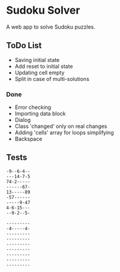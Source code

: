 # Sudoku Solver #

A web app to solve Sudoku puzzles.


## ToDo List ##

* Saving initial state
* Add reset to initial state
* Updating cell empty
* Split in case of multi-solutions


### Done ###

* Error checking
* Importing data block
* Dialog
* Class 'changed' only on real changes
* Adding 'cells' array for loops simplifying
* Backspace



## Tests ##


~~~
-9--6-4--
---14-7-5
74-2-----
------67-
13-----89
-57------
-----9-47
4-6-15---
--9-2--5-
~~~

~~~
---------
-4-----4-
---------
---------
---------
---------
---------
---------
---------
~~~

